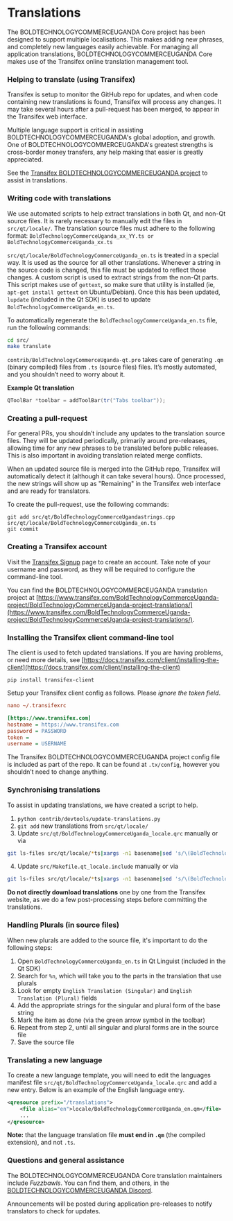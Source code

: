 Translations
============

The BOLDTECHNOLOGYCOMMERCEUGANDA Core project has been designed to support multiple localisations. This makes adding new phrases, and completely new languages easily achievable. For managing all application translations, BOLDTECHNOLOGYCOMMERCEUGANDA Core makes use of the Transifex online translation management tool.

### Helping to translate (using Transifex)
Transifex is setup to monitor the GitHub repo for updates, and when code containing new translations is found, Transifex will process any changes. It may take several hours after a pull-request has been merged, to appear in the Transifex web interface.

Multiple language support is critical in assisting BOLDTECHNOLOGYCOMMERCEUGANDA's global adoption, and growth. One of BOLDTECHNOLOGYCOMMERCEUGANDA's greatest strengths is cross-border money transfers, any help making that easier is greatly appreciated.

See the [Transifex BOLDTECHNOLOGYCOMMERCEUGANDA project](https://www.transifex.com/BoldTechnologyCommerceUganda-project/BoldTechnologyCommerceUganda-project-translations/) to assist in translations.

### Writing code with translations
We use automated scripts to help extract translations in both Qt, and non-Qt source files. It is rarely necessary to manually edit the files in `src/qt/locale/`. The translation source files must adhere to the following format:
`BoldTechnologyCommerceUganda_xx_YY.ts or BoldTechnologyCommerceUganda_xx.ts`

`src/qt/locale/BoldTechnologyCommerceUganda_en.ts` is treated in a special way. It is used as the source for all other translations. Whenever a string in the source code is changed, this file must be updated to reflect those changes. A custom script is used to extract strings from the non-Qt parts. This script makes use of `gettext`, so make sure that utility is installed (ie, `apt-get install gettext` on Ubuntu/Debian). Once this has been updated, `lupdate` (included in the Qt SDK) is used to update `BoldTechnologyCommerceUganda_en.ts`.

To automatically regenerate the `BoldTechnologyCommerceUganda_en.ts` file, run the following commands:
```sh
cd src/
make translate
```

`contrib/BoldTechnologyCommerceUganda-qt.pro` takes care of generating `.qm` (binary compiled) files from `.ts` (source files) files. It’s mostly automated, and you shouldn’t need to worry about it.

**Example Qt translation**
```cpp
QToolBar *toolbar = addToolBar(tr("Tabs toolbar"));
```

### Creating a pull-request
For general PRs, you shouldn’t include any updates to the translation source files. They will be updated periodically, primarily around pre-releases, allowing time for any new phrases to be translated before public releases. This is also important in avoiding translation related merge conflicts.

When an updated source file is merged into the GitHub repo, Transifex will automatically detect it (although it can take several hours). Once processed, the new strings will show up as "Remaining" in the Transifex web interface and are ready for translators.

To create the pull-request, use the following commands:
```
git add src/qt/BoldTechnologyCommerceUgandastrings.cpp src/qt/locale/BoldTechnologyCommerceUganda_en.ts
git commit
```

### Creating a Transifex account
Visit the [Transifex Signup](https://www.transifex.com/signup/) page to create an account. Take note of your username and password, as they will be required to configure the command-line tool.

You can find the BOLDTECHNOLOGYCOMMERCEUGANDA translation project at [https://www.transifex.com/BoldTechnologyCommerceUganda-project/BoldTechnologyCommerceUganda-project-translations/](https://www.transifex.com/BoldTechnologyCommerceUganda-project/BoldTechnologyCommerceUganda-project-translations/).

### Installing the Transifex client command-line tool
The client is used to fetch updated translations. If you are having problems, or need more details, see [https://docs.transifex.com/client/installing-the-client](https://docs.transifex.com/client/installing-the-client)

`pip install transifex-client`

Setup your Transifex client config as follows. Please *ignore the token field*.

```ini
nano ~/.transifexrc

[https://www.transifex.com]
hostname = https://www.transifex.com
password = PASSWORD
token =
username = USERNAME
```

The Transifex BOLDTECHNOLOGYCOMMERCEUGANDA project config file is included as part of the repo. It can be found at `.tx/config`, however you shouldn’t need to change anything.

### Synchronising translations
To assist in updating translations, we have created a script to help.

1. `python contrib/devtools/update-translations.py`
2. `git add` new translations from `src/qt/locale/`
3. Update `src/qt/BoldTechnologyCommerceUganda_locale.qrc` manually or via
```bash
git ls-files src/qt/locale/*ts|xargs -n1 basename|sed 's/\(BoldTechnologyCommerceUganda_\(.*\)\).ts/<file alias="\2">locale\/\1.qm<\/file>/'
```
4. Update `src/Makefile.qt_locale.include` manually or via
```bash
git ls-files src/qt/locale/*ts|xargs -n1 basename|sed 's/\(BoldTechnologyCommerceUganda_\(.*\)\).ts/  qt\/locale\/\1.ts \\/'
```

**Do not directly download translations** one by one from the Transifex website, as we do a few post-processing steps before committing the translations.

### Handling Plurals (in source files)
When new plurals are added to the source file, it's important to do the following steps:

1. Open `BoldTechnologyCommerceUganda_en.ts` in Qt Linguist (included in the Qt SDK)
2. Search for `%n`, which will take you to the parts in the translation that use plurals
3. Look for empty `English Translation (Singular)` and `English Translation (Plural)` fields
4. Add the appropriate strings for the singular and plural form of the base string
5. Mark the item as done (via the green arrow symbol in the toolbar)
6. Repeat from step 2, until all singular and plural forms are in the source file
7. Save the source file

### Translating a new language
To create a new language template, you will need to edit the languages manifest file `src/qt/BoldTechnologyCommerceUganda_locale.qrc` and add a new entry. Below is an example of the English language entry.

```xml
<qresource prefix="/translations">
    <file alias="en">locale/BoldTechnologyCommerceUganda_en.qm</file>
    ...
</qresource>
```

**Note:** that the language translation file **must end in `.qm`** (the compiled extension), and not `.ts`.

### Questions and general assistance
The BOLDTECHNOLOGYCOMMERCEUGANDA Core translation maintainers include *Fuzzbawls*. You can find them, and others, in the [BOLDTECHNOLOGYCOMMERCEUGANDA Discord](https://discord.btcugltd.com).

Announcements will be posted during application pre-releases to notify translators to check for updates.
